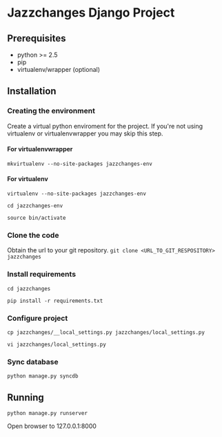 # Jazzchanges Django Project #
## Prerequisites ##

- python >= 2.5
- pip
- virtualenv/wrapper (optional)

## Installation ##
### Creating the environment ###
Create a virtual python enviroment for the project.
If you're not using virtualenv or virtualenvwrapper you may skip this step.

#### For virtualenvwrapper ####
```mkvirtualenv --no-site-packages jazzchanges-env```

#### For virtualenv ####
```virtualenv --no-site-packages jazzchanges-env```

```cd jazzchanges-env```

```source bin/activate```

### Clone the code ###
Obtain the url to your git repository.
```git clone <URL_TO_GIT_RESPOSITORY> jazzchanges```

### Install requirements ###
```cd jazzchanges```

```pip install -r requirements.txt```

### Configure project ###
```cp jazzchanges/__local_settings.py jazzchanges/local_settings.py```

```vi jazzchanges/local_settings.py```

### Sync database ###
```python manage.py syncdb```

## Running ##
```python manage.py runserver```

Open browser to 127.0.0.1:8000

